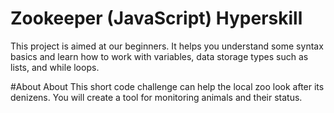 # Zookeeper (JavaScript) Hyperskill
This project is aimed at our beginners. It helps you understand some syntax basics and learn how to work with variables, data storage types such as lists, and while loops.

#About 
About
This short code challenge can help the local zoo look after its denizens. You will create a tool for monitoring animals and their status.
